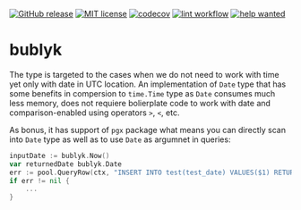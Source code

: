 [![GitHub release](https://img.shields.io/github/release/kaatinga/bublyk.svg)](https://github.com/kaatinga/bublyk/releases)
[![MIT license](https://img.shields.io/badge/License-MIT-blue.svg)](https://github.com/kaatinga/bublyk/blob/main/LICENSE)
[![codecov](https://codecov.io/gh/kaatinga/bublyk/branch/main/graph/badge.svg?token=Q34SE0KN9E)](https://codecov.io/gh/kaatinga/bublyk)
[![lint workflow](https://github.com/kaatinga/bublyk/actions/workflows/golangci-lint.yml/badge.svg)](https://github.com/kaatinga/bublyk/actions?query=workflow%3Alinter)
[![help wanted](https://img.shields.io/badge/Help%20wanted-True-yellow.svg)](https://github.com/kaatinga/bublyk/issues?q=is%3Aopen+is%3Aissue+label%3A%22help+wanted%22)

# bublyk

The type is targeted to the cases when we do not need to work with time yet only with date in UTC location.
An implementation of `Date` type that has some benefits in compersion to `time.Time` type as `Date` consumes
much less memory, does not requiere bolierplate code to work with date and comparison-enabled using operators `>`, `<`,
etc.

As bonus, it has support of `pgx` package what means you can directly scan into `Date` type as well as to use
`Date` as argumnet in queries:

```go
inputDate := bublyk.Now()
var returnedDate bublyk.Date
err := pool.QueryRow(ctx, "INSERT INTO test(test_date) VALUES($1) RETURNING test_date", inputDate).Scan(&returnedDate)
if err != nil {
    ...
}
```